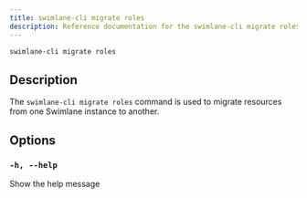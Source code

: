 ```yaml
---
title: swimlane-cli migrate roles
description: Reference documentation for the swimlane-cli migrate roles command.
---
```


```bash
swimlane-cli migrate roles
```

## Description

The `swimlane-cli migrate roles` command is used to migrate resources from one Swimlane instance to another.

## Options

### `-h, --help`

Show the help message
